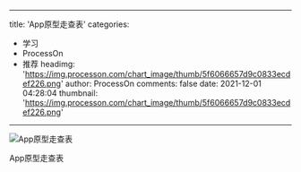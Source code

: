 
---
title: 'App原型走查表'
categories: 
 - 学习
 - ProcessOn
 - 推荐
headimg: 'https://img.processon.com/chart_image/thumb/5f6066657d9c0833ecdef226.png'
author: ProcessOn
comments: false
date: 2021-12-01 04:28:04
thumbnail: 'https://img.processon.com/chart_image/thumb/5f6066657d9c0833ecdef226.png'
---

<div>   
<img class="thumb" alt="App原型走查表" src="https://img.processon.com/chart_image/thumb/5f6066657d9c0833ecdef226.png" referrerpolicy="no-referrer">
<p>App原型走查表</p>  
</div>
            
